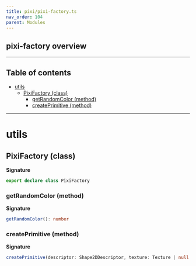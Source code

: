 ```yaml
---
title: pixi/pixi-factory.ts
nav_order: 104
parent: Modules
---
```


## pixi-factory overview

---

<h2 class="text-delta">Table of contents</h2>

- [utils](#utils)
  - [PixiFactory (class)](#pixifactory-class)
    - [getRandomColor (method)](#getrandomcolor-method)
    - [createPrimitive (method)](#createprimitive-method)

---

# utils

## PixiFactory (class)

**Signature**

```ts
export declare class PixiFactory
```

### getRandomColor (method)

**Signature**

```ts
getRandomColor(): number
```

### createPrimitive (method)

**Signature**

```ts
createPrimitive(descriptor: Shape2DDescriptor, texture: Texture | null = null): PixiDisplayObjectComponent
```
